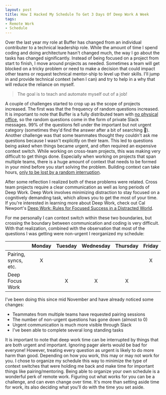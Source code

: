 ```yaml
---
layout: post
title: How I Hacked My Schedule To Get 3 Days Of Deep Work A Week
tags:
- Remote Work
- Schedule
---
```


Over the last year my role at Buffer has changed from an individual contributer to a technical leadership role. While the amount of time I spend coding and doing architecture hasn't changed much, the way I go about the tasks has changed significantly. Instead of being focused on a project from start to finish, I move around projects as needed. Sometimes a team will get blocked on a tricky problem or need to make a decision that could impact other teams or request technical mentor-ship to level up their skills. I'll jump in and provide technical context (when I can) and try to help in a why that will reduce the reliance on myself.

> The goal is to teach and automate myself out of a job!

A couple of challenges started to crop up as the scope of projects increased. The first was that the frequency of random questions increased. It is important to note that Buffer is a fully distributed team with [no physical office](https://open.buffer.com/no-office/), so the random questions come in the form of private Slack messages. 99% of the questions fell under the important but not urgent category (sometimes they'd find the answer after a bit of searching 🙌). Another challenge was that some teammates thought they couldn't ask me questions because I wasn't explicitly on their team. This led to questions being asked when things became urgent, and often required an expensive context switch. While working on cross-team projects, this was making very difficult to get things done. Especially when working on projects that span multiple teams, there is a huge amount of context that needs to be formed in your mind before you start solving the problem. Building context can take hours, [only to be lost by a random interruption](http://heeris.id.au/2013/this-is-why-you-shouldnt-interrupt-a-programmer/).

After some reflection I realized both of these problems were related. Cross team projects require a clear communication as well as long periods of Deep Work. Deep Work involves minimizing distraction to stay focused on a cognitively demanding task, which allows you to get the most of your time. If you're interested in learning more about Deep Work, check out Cal Newport's [Deep Work: Rules for Focused Success in a Distracted World](http://calnewport.com/books/deep-work/).

For me personally I can context switch within these two boundaries, but crossing the boundary between communication and coding is very difficult. With that realization, combined with the observation that most of the questions I was getting were non-urgent I reorganized my schedule:

|  | Monday | Tuesday  | Wednesday | Thursday | Friday
| --- | :---: | :---: | :---: | :---: | :---: |
| Pairing, syncs, etc. | X | | | | X |
| Deep Focus Work | | X | X | X |

I've been doing this since mid November and have already noticed some changes:

- Teammates from multiple teams have requested pairing sessions
- The number of non-urgent questions has gone down (almost to 0)
- Urgent communication is much more visible through Slack
- I've been able to complete several long standing tasks

It is important to note that deep work time can be interrupted by things that are both urgent and important. Ignoring pager alerts would be bad for everyone! However, treating every question as urgent is likely to do more harm than good. Depending on how you work, this may or may not work for you. I chose to organize my schedule this way to minimize the type of context switches that were holding me back and make time for important things like pairing/mentoring. Being able to organize your own schedule is a wonderful perk of remote work. Figuring out what works for you can be a challenge, and can even change over time. It's more than setting aside time for work, its also deciding what you'll do with the time you set aside.
